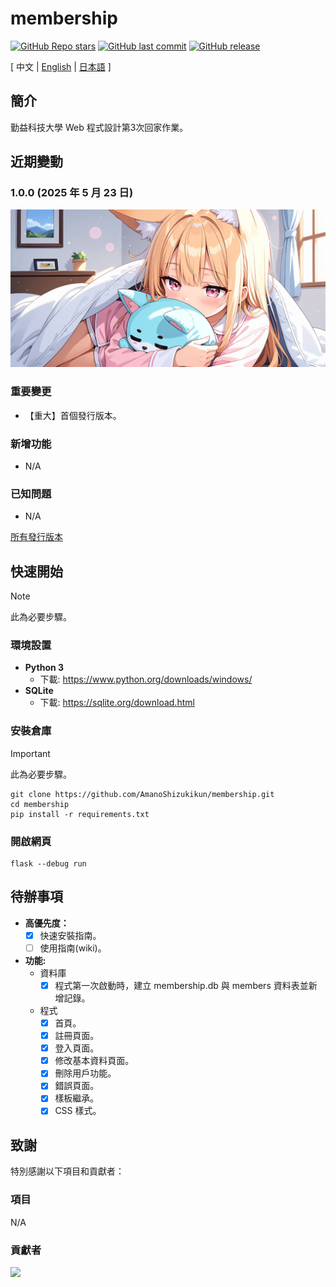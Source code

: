 # membership

[![GitHub Repo stars](https://img.shields.io/github/stars/AmanoShizukikun/membership?style=social)](https://github.com/AmanoShizukikun/membership/stargazers)
[![GitHub last commit](https://img.shields.io/github/last-commit/AmanoShizukikun/membership)](https://github.com/AmanoShizukikun/membership/commits/main)
[![GitHub release](https://img.shields.io/github/v/release/AmanoShizukikun/membership)](https://github.com/AmanoShizukikun/membership/releases)

\[ 中文 | [English](https://github.com/AmanoShizukikun/membership/blob/main/assets/docs/README_en.md) | [日本語](https://github.com/AmanoShizukikun/membership/blob/main/assets/docs/README_jp.md) \]

## 簡介
勤益科技大學 Web 程式設計第3次回家作業。

## 近期變動
###  1.0.0 (2025 年 5 月 23 日)
![t2i](https://github.com/AmanoShizukikun/membership/blob/main/assets/preview/1.0.0.jpg)
### 重要變更
- 【重大】首個發行版本。
### 新增功能
- N/A
### 已知問題
- N/A

[所有發行版本](https://github.com/AmanoShizukikun/membership/blob/main/assets/docs/Changelog.md)

## 快速開始
> [!NOTE]
> 此為必要步驟。
### 環境設置
- **Python 3**
  - 下載: https://www.python.org/downloads/windows/
- **SQLite**
  - 下載: https://sqlite.org/download.html

### 安裝倉庫
> [!IMPORTANT]
> 此為必要步驟。
```shell
git clone https://github.com/AmanoShizukikun/membership.git
cd membership
pip install -r requirements.txt
```

### 開啟網頁
```shell
flask --debug run
```

## 待辦事項
- **高優先度：**
  - [x] 快速安裝指南。
  - [ ] 使用指南(wiki)。

- **功能:**
  - 資料庫
    - [x] 程式第一次啟動時，建立 membership.db 與 members 資料表並新增記錄。
    
  - 程式
    - [x] 首頁。
    - [x] 註冊頁面。
    - [x] 登入頁面。
    - [x] 修改基本資料頁面。 
    - [x] 刪除用戶功能。
    - [x] 錯誤頁面。
    - [x] 樣板繼承。
    - [x] CSS 樣式。

## 致謝
特別感謝以下項目和貢獻者：

### 項目
N/A

### 貢獻者
<a href="https://github.com/AmanoShizukikun/membership/graphs/contributors" target="_blank">
  <img src="https://contrib.rocks/image?repo=AmanoShizukikun/membership" />
</a>
